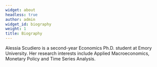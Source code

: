 ```yaml
---
widget: about
headless: true
author: admin
widget_id: biography
weight: 1
title: Biography
---
```

Alessia Scudiero is a second-year Economics Ph.D. student at Emory University. Her research interests include Applied Macroeconomics, Monetary Policy and Time Series Analysis.